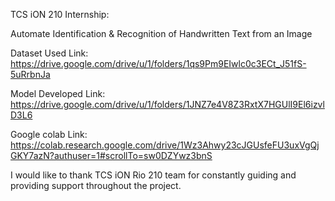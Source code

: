 TCS iON 210 Internship:

Automate Identification & Recognition of Handwritten Text from an Image

Dataset Used Link: https://drive.google.com/drive/u/1/folders/1qs9Pm9EIwlc0c3ECt_J51fS-5uRrbnJa

Model Developed Link: https://drive.google.com/drive/u/1/folders/1JNZ7e4V8Z3RxtX7HGUlI9El6izvlD3L6

Google colab Link: https://colab.research.google.com/drive/1Wz3Ahwy23cJGUsfeFU3uxVgQjGKY7azN?authuser=1#scrollTo=sw0DZYwz3bnS

I would like to thank TCS iON Rio 210 team for constantly guiding and providing support throughout the project.
